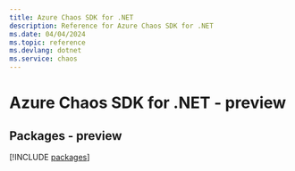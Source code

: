 ```yaml
---
title: Azure Chaos SDK for .NET
description: Reference for Azure Chaos SDK for .NET
ms.date: 04/04/2024
ms.topic: reference
ms.devlang: dotnet
ms.service: chaos
---
```

# Azure Chaos SDK for .NET - preview
## Packages - preview
[!INCLUDE [packages](chaos-index.md)]
